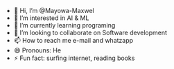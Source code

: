 - 👋 Hi, I’m @Mayowa-Maxwel
- 👀 I’m interested in AI & ML
- 🌱 I’m currently learning programing 
- 💞️ I’m looking to collaborate on Software development
- 📫 How to reach me e-mail and whatzapp
- 😄 Pronouns: He
- ⚡ Fun fact: surfing internet, reading books

<!---
Mayowa-Maxwel/Mayowa-Maxwel is a ✨ special ✨ repository because its `README.md` (this file) appears on your GitHub profile.
You can click the Preview link to take a look at your changes.
--->
